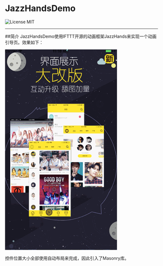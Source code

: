 # JazzHandsDemo
![License MIT](https://go-shields.herokuapp.com/license-MIT-blue.png)
***
##简介
JazzHandsDemo使用IFTTT开源的动画框架JazzHands来实现一个动画引导页。效果如下：

![demo](https://github.com/Huanhoo/JazzHandsDemo/blob/master/demo.gif)

控件位置大小全部使用自动布局来完成，因此引入了Masonry库。
